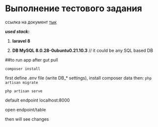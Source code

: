 # Выполнение тестового задания

ссылка на документ [тык](https://www.dropbox.com/scl/fi/si6it9mevzf5o1luv3emt/test_sqb.gdoc?dl=0&rlkey=9pf3gogpeyt5d5xcl68anbbcf)


**_used stack_:**

1. **laravel 8**

2. **DB MySQL 8.0.28-0ubuntu0.21.10.3** // it could be any SQL based DB

##to run app after gut pull

`composer install`

first define .env file (write DB_* settings), install composer data then:
`php artisan migrate`

`php artisan serve`

default endpoint localhost:8000

open endpoint/table

then will see changes
